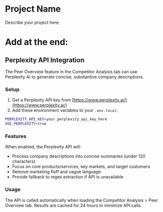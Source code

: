 # Project Name

Describe your project here.

# Add at the end:

## Perplexity API Integration

The Peer Overview feature in the Competitor Analysis tab can use Perplexity AI to generate concise, substantive company descriptions.

### Setup

1. Get a Perplexity API key from [https://www.perplexity.ai/](https://www.perplexity.ai/)
2. Add these environment variables to your `.env.local`:

```bash
PERPLEXITY_API_KEY=your_perplexity_api_key_here
USE_PERPLEXITY=true
```

### Features

When enabled, the Perplexity API will:
- Process company descriptions into concise summaries (under 120 characters)
- Focus on core products/services, key markets, and target customers
- Remove marketing fluff and vague language
- Provide fallback to regex extraction if API is unavailable

### Usage

The API is called automatically when loading the Competitor Analysis > Peer Overview tab. Results are cached for 24 hours to minimize API calls.
